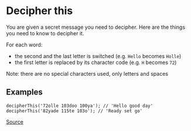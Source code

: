 # Decipher this

You are given a secret message you need to decipher.
Here are the things you need to know to decipher it.

For each word:

*   the second and the last letter is switched (e.g. `Hello` becomes `Holle`)
*   the first letter is replaced by its character code (e.g. `H` becomes `72`)

Note: there are no special characters used, only letters and spaces

## Examples

```text
decipherThis('72olle 103doo 100ya'); // 'Hello good day'
decipherThis('82yade 115te 103o'); // 'Ready set go'
```

[Source](https://www.codewars.com/kata/581e014b55f2c52bb00000f8)